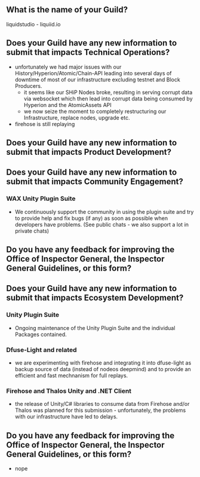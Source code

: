 ## What is the name of your Guild?

liquidstudio - liquiid.io

## Does your Guild have any new information to submit that impacts Technical Operations?

- unfortunately we had major issues with our History/Hyperion/Atomic/Chain-API leading into several days of downtime of most of our infrastructure excluding testnet and Block Producers.
  - it seems like our SHiP Nodes broke, resulting in serving corrupt data via websocket which then lead into corrupt data being consumed by Hyperion and the AtomicAssets API
  - we now seize the moment to completely restructuring our Infrastructure, replace nodes, upgrade etc.
- firehose is still replaying

## Does your Guild have any new information to submit that impacts Product Development?

## Does your Guild have any new information to submit that impacts Community Engagement?

### WAX Unity Plugin Suite

- We continuously support the community in using the plugin suite and try to provide help and fix bugs (if any) as soon as possible when developers have problems. (See public chats - we also support a lot in private chats)

## Do you have any feedback for improving the Office of Inspector General, the Inspector General Guidelines, or this form?

## Does your Guild have any new information to submit that impacts Ecosystem Development?

### Unity Plugin Suite
- Ongoing maintenance of the Unity Plugin Suite and the individual Packages contained.

### Dfuse-Light and related

- we are experimenting with firehose and integrating it into dfuse-light as backup source of data (instead of nodeos deepmind) and to provide an efficient and fast mechnanism for full replays.

### Firehose and Thalos Unity and .NET Client
- the release of Unity/C# libraries to consume data from Firehose and/or Thalos was planned for this submission - unfortunately, the problems with our infrastructure have led to delays.

## Do you have any feedback for improving the Office of Inspector General, the Inspector General Guidelines, or this form?
- nope
